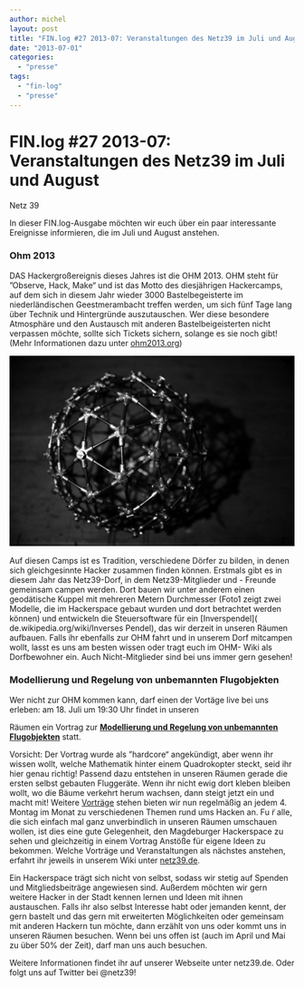 ```yaml
---
author: michel
layout: post
title: "FIN.log #27 2013-07: Veranstaltungen des Netz39 im Juli und August"
date: "2013-07-01"
categories: 
  - "presse"
tags: 
  - "fin-log"
  - "presse"
---
```


# FIN.log #27 2013-07: Veranstaltungen des Netz39 im Juli und August

Netz 39

In dieser FIN.log-Ausgabe möchten wir euch über ein paar interessante Ereignisse informieren, die im Juli und August anstehen.

### Ohm 2013

DAS Hackergroßereignis dieses Jahres ist die OHM 2013. OHM steht für ”Observe, Hack, Make“ und ist das Motto des diesjährigen Hackercamps, auf dem sich in diesem Jahr wieder 3000 Bastelbegeisterte im niederländischen Geestmerambacht treffen werden, um sich fünf Tage lang über Technik und Hintergründe auszutauschen. Wer diese besondere Atmosphäre und den Austausch mit anderen Bastelbeigeisterten nicht verpassen möchte, sollte sich Tickets sichern, solange es sie noch gibt! (Mehr Informationen dazu unter [ohm2013.org](ohm2013.org))

![geodätische Kugel](/assets/img/post-img/2013/img_0178-geodesic-ball.jpg)

Auf diesen Camps ist es Tradition, verschiedene Dörfer zu bilden, in denen sich gleichgesinnte Hacker zusammen finden können. Erstmals gibt es in diesem Jahr das Netz39-Dorf, in dem Netz39-Mitglieder und - Freunde gemeinsam campen werden. Dort bauen wir unter anderem einen geodätische Kuppel mit mehreren Metern Durchmesser (Foto1 zeigt zwei Modelle, die im Hackerspace gebaut wurden und dort betrachtet werden können) und entwickeln die Steuersoftware für ein [Inverspendel]( de.wikipedia.org/wiki/Inverses Pendel), das wir derzeit in unseren Räumen aufbauen. Falls ihr ebenfalls zur OHM fahrt und in unserem Dorf mitcampen wollt, lasst es uns am besten wissen oder tragt euch im OHM- Wiki als Dorfbewohner ein. Auch Nicht-Mitglieder sind bei uns immer gern gesehen!

### Modellierung und Regelung von unbemannten Flugobjekten

Wer nicht zur OHM kommen kann, darf einen der Vortäge live bei uns erleben: am 18. Juli um 19:30 Uhr findet in unseren

Räumen ein Vortrag zur [**Modellierung und Regelung von unbemannten Flugobjekten**](http://www.netz39.de/2013/netz39-tech-talks-modeling-and-control-of-unmanned-aerial-vehicles/) statt.

Vorsicht: Der Vortrag wurde als ”hardcore“ angekündigt, aber wenn ihr wissen wollt, welche Mathematik hinter einem Quadrokopter steckt, seid ihr hier genau richtig! Passend dazu entstehen in unseren Räumen gerade die ersten selbst gebauten Fluggeräte. Wenn ihr nicht ewig dort kleben bleiben wollt, wo die Bäume verkehrt herum wachsen, dann steigt jetzt ein und macht mit! Weitere [Vorträge](http://www.netz39.de/events/vortrage/) stehen bieten wir nun regelmäßig an jedem 4. Montag im Monat zu verschiedenen Themen rund ums Hacken an. Fu ̈r alle, die sich einfach mal ganz unverbindlich in unseren Räumen umschauen wollen, ist dies eine gute Gelegenheit, den Magdeburger Hackerspace zu sehen und gleichzeitig in einem Vortrag Anstöße für eigene Ideen zu bekommen. Welche Vorträge und Veranstaltungen als nächstes anstehen, erfahrt ihr jeweils in unserem Wiki unter [netz39.de](http://www.netz39.de/events/termine/).

Ein Hackerspace trägt sich nicht von selbst, sodass wir stetig auf Spenden und Mitgliedsbeiträge angewiesen sind. Außerdem möchten wir gern weitere Hacker in der Stadt kennen lernen und Ideen mit ihnen austauschen. Falls ihr also selbst Interesse habt oder jemanden kennt, der gern bastelt und das gern mit erweiterten Möglichkeiten oder gemeinsam mit anderen Hackern tun möchte, dann erzählt von uns oder kommt uns in unseren Räumen besuchen. Wenn bei uns offen ist (auch im April und Mai zu über 50% der Zeit), darf man uns auch besuchen.

Weitere Informationen findet ihr auf unserer Webseite unter netz39.de. Oder folgt uns auf Twitter bei @netz39!
